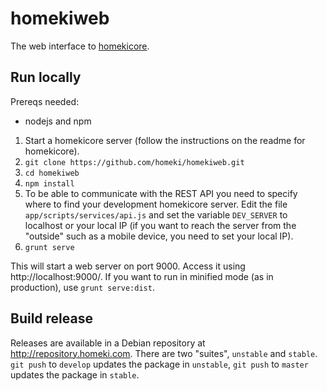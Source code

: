 # homekiweb

The web interface to [homekicore](../../../homekicore).

## Run locally

Prereqs needed:
 * nodejs and npm

1. Start a homekicore server (follow the instructions on the readme for homekicore).
2. `git clone https://github.com/homeki/homekiweb.git`
3. `cd homekiweb`
4. `npm install`
5. To be able to communicate with the REST API you need to specify where to find your development homekicore server. Edit the file `app/scripts/services/api.js` and set the variable `DEV_SERVER` to localhost or your local IP (if you want to reach the server from the "outside" such as a mobile device, you need to set your local IP).
5. `grunt serve`

This will start a web server on port 9000. Access it using http://localhost:9000/. If you want to run in minified mode (as in production), use `grunt serve:dist`.

## Build release

Releases are available in a Debian repository at http://repository.homeki.com. There are two "suites", `unstable` and `stable`. `git push` to `develop` updates the package in `unstable`, `git push` to `master` updates the package in `stable`.